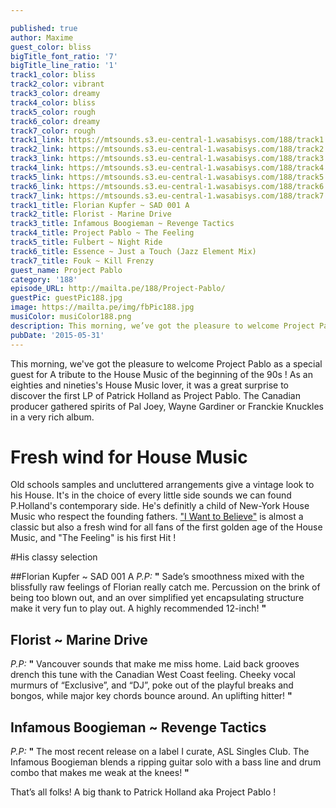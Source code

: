 ```yaml
---

published: true
author: Maxime
guest_color: bliss
bigTitle_font_ratio: '7'
bigTitle_line_ratio: '1'
track1_color: bliss
track2_color: vibrant
track3_color: dreamy
track4_color: bliss
track5_color: rough
track6_color: dreamy
track7_color: rough
track1_link: https://mtsounds.s3.eu-central-1.wasabisys.com/188/track1.mp3
track2_link: https://mtsounds.s3.eu-central-1.wasabisys.com/188/track2.mp3
track3_link: https://mtsounds.s3.eu-central-1.wasabisys.com/188/track3.mp3
track4_link: https://mtsounds.s3.eu-central-1.wasabisys.com/188/track4.mp3
track5_link: https://mtsounds.s3.eu-central-1.wasabisys.com/188/track5.mp3
track6_link: https://mtsounds.s3.eu-central-1.wasabisys.com/188/track6.mp3
track7_link: https://mtsounds.s3.eu-central-1.wasabisys.com/188/track7.mp3
track1_title: Florian Kupfer ~ SAD 001 A
track2_title: Florist - Marine Drive
track3_title: Infamous Boogieman ~ Revenge Tactics
track4_title: Project Pablo ~ The Feeling
track5_title: Fulbert ~ Night Ride
track6_title: Essence ~ Just a Touch (Jazz Element Mix)
track7_title: Fouk ~ Kill Frenzy
guest_name: Project Pablo
category: '188'
episode_URL: http://mailta.pe/188/Project-Pablo/
guestPic: guestPic188.jpg
image: https://mailta.pe/img/fbPic188.jpg
musiColor: musiColor188.png
description: This morning, we’ve got the pleasure to welcome Project Pablo as a special guest for A tribute to the House Music of the beginning of the 90s ! As an eighties and nineties’s House Music lover, it was a great surprise to discover the first LP of Patrick Holland as Project Pablo. The Canadian producer gathered spirits of Pal Joey, Wayne Gardiner or Franckie Knuckles in a very rich album.
pubDate: '2015-05-31'
---
```






This morning, we've got the pleasure to welcome Project Pablo as a special guest for A tribute to the House Music of the beginning of the 90s ! As an eighties and nineties's House Music lover, it was a great surprise to discover the first LP of Patrick Holland as Project Pablo. The Canadian producer gathered spirits of Pal Joey, Wayne Gardiner or Franckie Knuckles in a very rich album. 

# Fresh wind for House Music

Old schools samples and uncluttered arrangements give a vintage look to his House. It's in the choice of every little side sounds we can found P.Holland's contemporary side. He's definitly a child of New-York House Music who respect the founding fathers. ["I Want to Believe"](https://soundcloud.com/projectpablo/sets/i-want-to-believe) is almost a classic but also a fresh wind for all fans of the first golden age of the House Music, and "The Feeling" is his first Hit ! 
 
#His classy selection

##Florian Kupfer ~ SAD 001 A
_P.P:_ **"** Sade’s smoothness mixed with the blissfully raw feelings of Florian really catch me. Percussion on the brink of being too blown out, and an over simplified yet encapsulating structure make it very fun to play out. A highly recommended 12-inch!  **"** 
 
## Florist ~ Marine Drive
_P.P:_ **"** Vancouver sounds that make me miss home. Laid back grooves drench this tune with the Canadian West Coast feeling. Cheeky vocal murmurs of “Exclusive”, and “DJ”, poke out of the playful breaks and bongos, while major key chords bounce around. An uplifting hitter! **"** 
 
## Infamous Boogieman ~ Revenge Tactics
_P.P:_ **"** The most recent release on a label I curate, ASL Singles Club. The Infamous Boogieman blends a ripping guitar solo with a bass line and drum combo that makes me weak at the knees!  **"** 
 

That’s all folks! A big thank to Patrick Holland aka Project Pablo ! 

